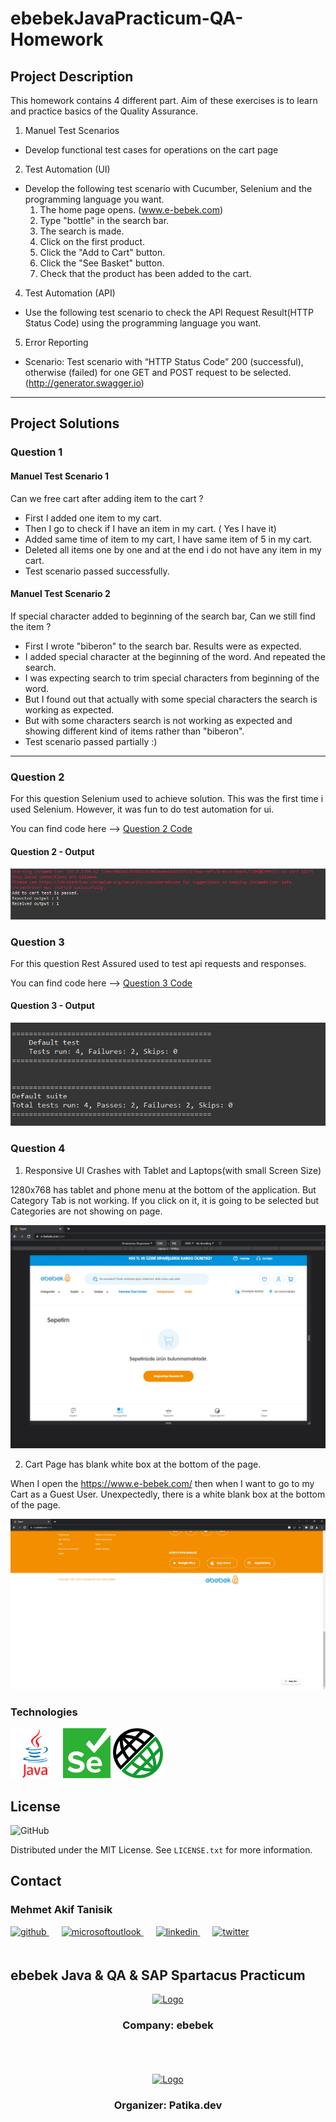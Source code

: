 # ebebekJavaPracticum-QA-Homework

<!-- ABOUT THE PROJECT -->
## Project Description
This homework contains 4 different part. Aim of these exercises is to learn and practice basics of the Quality Assurance.

1. Manuel Test Scenarios
- Develop functional test cases for operations on the cart page
2. Test Automation (UI)
- Develop the following test scenario with Cucumber, Selenium and the programming language you want.
    1. The home page opens. (www.e-bebek.com)
    2. Type "bottle" in the search bar.
    3. The search is made.
    4. Click on the first product.
    5. Click the "Add to Cart" button.
    6. Click the "See Basket" button.
    7. Check that the product has been added to the cart.
4. Test Automation (API)
- Use the following test scenario to check the API Request Result(HTTP Status Code) using the programming language you want.
5. Error Reporting
- Scenario: Test scenario with “HTTP Status Code” 200 (successful), otherwise (failed) for one GET and POST request to be selected. (http://generator.swagger.io)

<hr>

## Project Solutions

### Question 1

#### Manuel Test Scenario 1

Can we free cart after adding item to the cart ?

- First I added one item to my cart. 
- Then I go to check if I have an item in my cart. ( Yes I have it) 
- Added same time of item to my cart, I have same item of 5 in my cart.
- Deleted all items one by one and at the end i do not have any item in my cart.
- Test scenario passed successfully.

#### Manuel Test Scenario 2

If special character added to beginning of the search bar, Can we still find the item ?

- First I wrote "biberon" to the search bar. Results were as expected.
- I added special character at the beginning of the word. And repeated the search.
- I was expecting search to trim special characters from beginning of the word. 
- But I found out that actually with some special characters the search is working as expected.
- But with some characters search is not working as expected and showing different kind of items rather than "biberon".
- Test scenario passed partially :)

<hr>

### Question 2

For this question Selenium used to achieve solution. This was the first time i used Selenium. However, it was fun to do test automation for ui.

You can find code here --> <a href="https://github.com/mehmet-akif-tanisik/ebebekJavaPracticum-QA-Homework/blob/main/src/test/java/seleniumuitest/SeleniumTest.java" target="_blank">Question 2 Code</a>

#### Question 2 - Output
<img src="images/outputSS/question2-output.png" alt="question 2" />

### Question 3

For this question Rest Assured used to test api requests and responses.

You can find code here --> <a href="https://github.com/mehmet-akif-tanisik/ebebekJavaPracticum-QA-Homework/blob/main/src/test/java/restassuredapitest/RestAssuredTest.java" target="_blank">Question 3 Code</a>

#### Question 3 - Output
<img src="images/outputSS/rest assured.png" alt="question 3" />

### Question 4

1. Responsive UI Crashes with Tablet and Laptops(with small Screen Size)

1280x768 has tablet and phone menu at the bottom of the application. But Category Tab is not working. If you click on it, it is going to be selected but Categories are not showing on page.

<img src="images/errorSS/3.png" alt="question 4.1" />

2. Cart Page has blank white box at the bottom of the page.

When I open the https://www.e-bebek.com/ then when I want to go to my Cart as a Guest User. Unexpectedly, there is a white blank box at the bottom of the page.

<img src="images/errorSS/2.png" alt="question 4.2" />




<!-- TECHNOLOGIES -->
### Technologies


<a href="https://www.java.com/" target="_blank"><img src="images\java.svg" alt="Java" height="80" /></a>
<a href="https://www.selenium.dev" target="_blank"><img src="images\selenium-logo.svg" alt="Java" height="80" /></a>
<a href="https://rest-assured.io" target="_blank"><img src="images\assured.png" alt="Java" height="80" /></a>


<!-- LICENSE -->
## License
![GitHub](https://img.shields.io/github/license/mehmet-akif-tanisik/ebebekJavaPracticumHomeworks?style=for-the-badge)


Distributed under the MIT License. See `LICENSE.txt` for more information.




<!-- CONTACT -->
## Contact

### Mehmet Akif Tanisik

<a href="https://github.com/mehmet-akif-tanisik" target="_blank">
<img  src=https://img.shields.io/badge/github-%2324292e.svg?&style=for-the-badge&logo=github&logoColor=white alt=github style="margin-bottom: 20px;" />
</a>
<a href = "mailto:matnsk@outlook.com?subject = Feedback&body = Message">
<img src=https://img.shields.io/badge/send-email-email?&style=for-the-badge&logo=microsoftoutlook&color=CD5C5C alt=microsoftoutlook style="margin-bottom: 20px; margin-left:20px" />
</a>
<a href="https://linkedin.com/in/mehmet-akif-tanisik" target="_blank">
<img src=https://img.shields.io/badge/linkedin-%231E77B5.svg?&style=for-the-badge&logo=linkedin&logoColor=white alt=linkedin style="margin-bottom: 20px; margin-left:20px" />
</a>  
<a href="https://twitter.com/makiftanisik" target="_blank">
<img src=https://img.shields.io/badge/twitter-%2300acee.svg?&style=for-the-badge&logo=twitter&logoColor=white alt=twitter style="margin-bottom: 20px; margin-left:20px" />
</a>

<!-- PROJECT-BOOTCAMP-PRACTICUM PART -->
<br />

## ebebek Java & QA & SAP Spartacus Practicum
<div align="center">
  <a href="https://www.e-bebek.com">
    <img src="C:\Users\Matnsk\Desktop\ebebekJavaPracticumHomeworks\images\ebebek-logo.png" alt="Logo" width="200" height="50">
  </a>

<h3 align="center">Company: ebebek</h3>
</div>
<br>
<br><br>
<div align="center">
  <a href="https://www.patika.dev/tr">
    <img src="C:\Users\Matnsk\Desktop\ebebekJavaPracticumHomeworks\images\patika-logo.svg" alt="Logo" width="240" height="50">
  </a>
<h3 align="center">Organizer: Patika.dev</h3>
</div>

